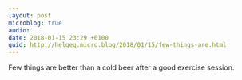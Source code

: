 ```yaml
---
layout: post
microblog: true
audio: 
date: 2018-01-15 23:29 +0100
guid: http://helgeg.micro.blog/2018/01/15/few-things-are.html
---
```

Few things are better than a cold beer after a good exercise session. 
